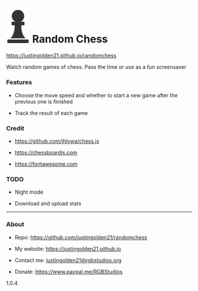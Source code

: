 # <img src="pieces/bP.svg" width="64px"> Random Chess

https://justingolden21.github.io/randomchess

Watch random games of chess. Pass the time or use as a fun screensaver

### Features

- Choose the move speed and whether to start a new game after the previous one is finished

- Track the result of each game

### Credit

- https://github.com/jhlywa/chess.js

- https://chessboardjs.com

- https://fontawesome.com

### TODO

- Night mode

- Download and upload stats

<hr>

### About

- Repo: https://github.com/justingolden21/randomchess

- My website: https://justingolden21.github.io

- Contact me: justingolden21@rgbstudios.org

- Donate: https://www.paypal.me/RGBStudios

1.0.4
